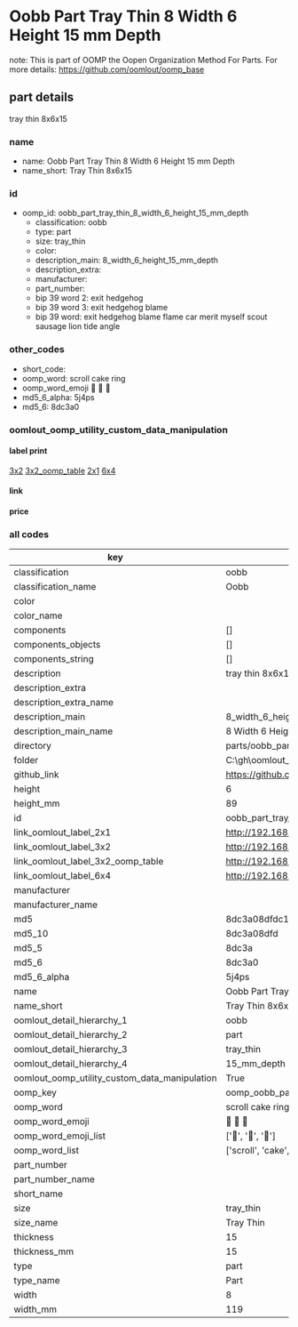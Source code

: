 # Oobb Part Tray Thin 8 Width 6 Height 15 mm Depth  

note: This is part of OOMP the Oopen Organization Method For Parts. For more details: https://github.com/oomlout/oomp_base

##  part details
  



tray thin 8x6x15



### name
* name: Oobb Part Tray Thin 8 Width 6 Height 15 mm Depth
* name_short: Tray Thin 8x6x15 
### id
* oomp_id: oobb_part_tray_thin_8_width_6_height_15_mm_depth
  * classification: oobb
  * type: part
  * size: tray_thin
  * color: 
  * description_main: 8_width_6_height_15_mm_depth
  * description_extra: 
  * manufacturer: 
  * part_number: 
  * bip 39 word 2: exit hedgehog
  * bip 39 word 3: exit hedgehog blame
  * bip 39 word: exit hedgehog blame flame car merit myself scout sausage lion tide angle

### other_codes
* short_code: 
* oomp_word: scroll cake ring
* oomp_word_emoji :scroll: :cake: :ring:
* md5_6_alpha: 5j4ps
* md5_6: 8dc3a0






### oomlout_oomp_utility_custom_data_manipulation
#### label print
[3x2](http://192.168.1.245:1112/?label=oomp%205j4ps)
[3x2_oomp_table](http://192.168.1.108:1112/?label=oomp%205j4ps)
[2x1](http://192.168.1.242:1112/?label=oomp%205j4ps)
[6x4](http://192.168.1.55:1112/?label=oomp%205j4ps)    

#### link

                              

#### price







### all codes 
| key | value |  
| --- | --- |  
| classification | oobb |  
| classification_name | Oobb |  
| color |  |  
| color_name |  |  
| components | [] |  
| components_objects | [] |  
| components_string | [] |  
| description | tray thin 8x6x15 |  
| description_extra |  |  
| description_extra_name |  |  
| description_main | 8_width_6_height_15_mm_depth |  
| description_main_name | 8 Width 6 Height 15 mm Depth |  
| directory | parts/oobb_part_tray_thin_8_width_6_height_15_mm_depth |  
| folder | C:\gh\oomlout_oobb_version_4_generated_parts\parts\oobb_part_tray_thin_8_width_6_height_15_mm_depth |  
| github_link | https://github.com/oomlout/oomlout_oomp_part_src/tree/main/parts/oobb_part_tray_thin_8_width_6_height_15_mm_depth |  
| height | 6 |  
| height_mm | 89 |  
| id | oobb_part_tray_thin_8_width_6_height_15_mm_depth |  
| link_oomlout_label_2x1 | http://192.168.1.242:1112/?label=oomp%205j4ps |  
| link_oomlout_label_3x2 | http://192.168.1.245:1112/?label=oomp%205j4ps |  
| link_oomlout_label_3x2_oomp_table | http://192.168.1.108:1112/?label=oomp%205j4ps |  
| link_oomlout_label_6x4 | http://192.168.1.55:1112/?label=oomp%205j4ps |  
| manufacturer |  |  
| manufacturer_name |  |  
| md5 | 8dc3a08dfdc1524a2e1125842e5aa27f |  
| md5_10 | 8dc3a08dfd |  
| md5_5 | 8dc3a |  
| md5_6 | 8dc3a0 |  
| md5_6_alpha | 5j4ps |  
| name | Oobb Part Tray Thin 8 Width 6 Height 15 mm Depth |  
| name_short | Tray Thin 8x6x15  |  
| oomlout_detail_hierarchy_1 | oobb |  
| oomlout_detail_hierarchy_2 | part |  
| oomlout_detail_hierarchy_3 | tray_thin |  
| oomlout_detail_hierarchy_4 | 15_mm_depth |  
| oomlout_oomp_utility_custom_data_manipulation | True |  
| oomp_key | oomp_oobb_part_tray_thin_8_width_6_height_15_mm_depth |  
| oomp_word | scroll cake ring |  
| oomp_word_emoji | :scroll: :cake: :ring: |  
| oomp_word_emoji_list | [':scroll:', ':cake:', ':ring:'] |  
| oomp_word_list | ['scroll', 'cake', 'ring'] |  
| part_number |  |  
| part_number_name |  |  
| short_name |  |  
| size | tray_thin |  
| size_name | Tray Thin |  
| thickness | 15 |  
| thickness_mm | 15 |  
| type | part |  
| type_name | Part |  
| width | 8 |  
| width_mm | 119 |  
